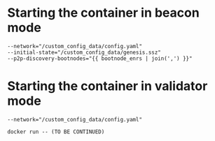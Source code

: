 
# Starting the container in beacon mode 
```
--network="/custom_config_data/config.yaml"
--initial-state="/custom_config_data/genesis.ssz"
--p2p-discovery-bootnodes="{{ bootnode_enrs | join(',') }}"

```

# Starting the container in validator mode
```
--network="/custom_config_data/config.yaml"

docker run -- (TO BE CONTINUED)

```